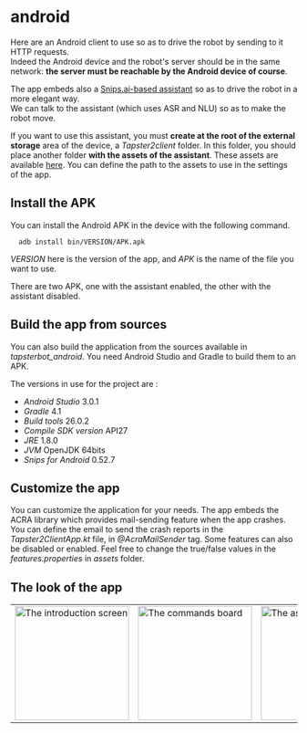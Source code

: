 # android

Here are an Android client to use so as to drive the robot by sending to it HTTP requests.  
Indeed the Android device and the robot's server should be in the same network: **the server must be reachable by the Android device of course**.

The app embeds also a [Snips.ai-based assistant](https://snips.ai/ "Snips.ai") so as to drive the robot in a more elegant way.  
We can talk to the assistant (which uses ASR and NLU) so as to make the robot move.  

If you want to use this assistant, you must **create at the root of the external storage** area of the device, a _Tapster2client_ folder. In this folder, you should place another folder **with the assets of the assistant**. These assets are available [here](https://github.com/pylapp/tapsterbot/tree/master/clients/chatbot-snips "Assets of the assistant"). You can define the path to the assets to use in the settings of the app.

## Install the APK

You can install the Android APK in the device with the following command.

```shell
  adb install bin/VERSION/APK.apk
```
_VERSION_ here is the version of the app, and _APK_ is the name of the file you want to use.

There are two APK, one with the assistant enabled, the other with the assistant disabled.

## Build the app from sources

You can also build the application from the sources available in _tapsterbot_android_.
You need Android Studio and Gradle to build them to an APK.

The versions in use for the project are :
  - _Android Studio_ 3.0.1
  - _Gradle_ 4.1
  - _Build tools_ 26.0.2
  - _Compile SDK version_ API27
  - _JRE_ 1.8.0
  - _JVM_ OpenJDK 64bits
  - _Snips for Android_ 0.52.7

## Customize the app

You can customize the application for your needs.
The app embeds the ACRA library which provides mail-sending feature when the app crashes.
You can define the email to send the crash reports in the _Tapster2ClientApp.kt_ file, in _@AcraMailSender_ tag.
Some features can also be disabled or enabled. Feel free to change the true/false values in the _features.properties_ in _assets_ folder.

## The look of the app

<table>
<tr>
<td>
<img src="https://github.com/pylapp/tapsterbot/blob/case/clients/android/doc/scren_captures/v1.0.0_en_intro1.png" alt="The introduction screen" title="Hello world ;-D" width="200">
</td>
<td>
<img src="https://github.com/pylapp/tapsterbot/blob/case/clients/android/doc/scren_captures/v1.0.0_en_commands_inuse.png" alt="The commands board" title="The commands board" width="200">
</td>
<td>
<img src="https://github.com/pylapp/tapsterbot/blob/case/clients/android/doc/scren_captures/v1.0.0_en_assistant.png" alt="The assistant board" title="The assistant board" width="200">
</td>
<td>
<img src="https://github.com/pylapp/tapsterbot/blob/case/clients/android/doc/scren_captures/v1.0.0_en_settings.png" alt="The settings screen" title="The settings screen" width="200">
</td>
<td>
<img src="https://github.com/pylapp/tapsterbot/blob/case/clients/android/doc/scren_captures/v1.0.0_en_licenses.png" alt="Some licenses" title="The licenses screen" width="200">
</td>
</tr>
</table>




